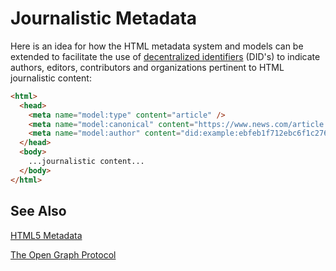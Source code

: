 # Journalistic Metadata

Here is an idea for how the HTML metadata system and models can be extended to facilitate the use of [decentralized identifiers](https://github.com/WebOfTrustInfo/rebooting-the-web-of-trust-fall2017/blob/master/topics-and-advance-readings/did-primer.md) (DID's) to indicate authors, editors, contributors and organizations pertinent to HTML journalistic content:

```html
<html>
  <head>
    <meta name="model:type" content="article" />
    <meta name="model:canonical" content="https://www.news.com/article.html" />
    <meta name="model:author" content="did:example:ebfeb1f712ebc6f1c276e12ec21" />
  </head>
  <body>
    ...journalistic content...
  </body>
</html>
```

## See Also
[HTML5 Metadata](https://www.w3.org/TR/html5/document-metadata.html)

[The Open Graph Protocol](http://ogp.me/)
